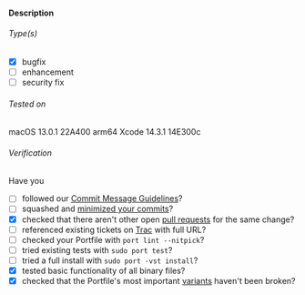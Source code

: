 #### Description

<!-- Note: it is best to make pull requests from a branch rather than from master -->

###### Type(s)
<!-- update (title contains ": U(u)pdate to"), submission (new Portfile) and CVE Identifiers are auto-detected, replace [ ] with [x] to select -->

- [x] bugfix
- [ ] enhancement
- [ ] security fix

###### Tested on
<!-- Triple-click and copy the next line and paste it into your shell. It will copy your OS and Xcode version to the clipboard. Paste it here replacing this section.
sh -c 'echo "macOS $(sw_vers -productVersion) $(sw_vers -buildVersion) $(uname -m)"; xcode=$(xcodebuild -version 2>/dev/null); if [ $? == 0 ]; then echo "$(echo "$xcode" | awk '\''NR==1{x=$0}END{print x" "$NF}'\'')"; else echo "Command Line Tools $(pkgutil --pkg-info=com.apple.pkg.CLTools_Executables | awk '\''/version:/ {print $2}'\'')"; fi' | tee /dev/tty | pbcopy
-->
macOS 13.0.1 22A400 arm64
Xcode 14.3.1 14E300c

###### Verification <!-- (delete not applicable items) -->
Have you

- [ ] followed our [Commit Message Guidelines](https://trac.macports.org/wiki/CommitMessages)?
- [ ] squashed and [minimized your commits](https://guide.macports.org/#project.github)?
- [x] checked that there aren't other open [pull requests](https://github.com/macports/macports-ports/pulls) for the same change?
- [ ] referenced existing tickets on [Trac](https://trac.macports.org/wiki/Tickets) with full URL? <!-- Please don't open a new Trac ticket if you are submitting a pull request. -->
- [ ] checked your Portfile with `port lint --nitpick`?
- [ ] tried existing tests with `sudo port test`?
- [ ] tried a full install with `sudo port -vst install`?
- [x] tested basic functionality of all binary files?
- [x] checked that the Portfile's most important [variants](https://trac.macports.org/wiki/Variants) haven't been broken?

<!-- Use "skip notification" (surrounded with []) to avoid notifying maintainers -->
